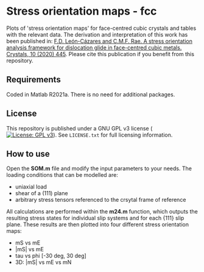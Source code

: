 # Stress orientation maps - fcc
Plots of 'stress orientation maps' for face-centred cubic crystals and tables with the relevant data. The derivation and interpretation of this work has been published in: [F.D. León-Cázares and C.M.F. Rae. A stress orientation analysis framework for dislocation glide in face-centred cubic metals. Crystals, 10 (2020) 445](https://www.mdpi.com/2073-4352/10/6/445). Please cite this publication if you benefit from this repository.

## Requirements
Coded in Matlab R2021a. There is no need for additional packages.

## License
This repository is published under a GNU GPL v3 license ([![License: GPL v3](https://img.shields.io/badge/License-GPLv3-blue.svg)](https://www.gnu.org/licenses/gpl-3.0)). See `LICENSE.txt` for full licensing information.

## How to use

Open the **SOM.m** file and modify the input parameters to your needs. The loading conditions that can be modelled are:
* uniaxial load
* shear of a (111) plane
* arbitrary stress tensors referenced to the crsytal frame of reference
 
All calculations are performed within the **m24.m** function, which outputs the resulting stress states for individual slip systems and for each {111} slip plane. These results are then plotted into four different stress orientation maps:
* mS vs mE
* |mS| vs mE
* tau vs phi \[-30 deg, 30 deg\]
* 3D: |mS| vs mE vs mN
